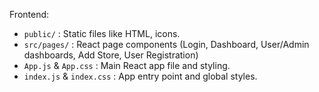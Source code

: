 Frontend:


- `public/` : Static files like HTML, icons.
- `src/pages/` : React page components (Login, Dashboard, User/Admin dashboards, Add Store, User Registration)
- `App.js` & `App.css` : Main React app file and styling.
- `index.js` & `index.css` : App entry point and global styles.
